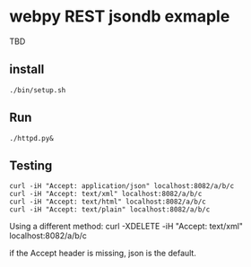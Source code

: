 # webpy REST jsondb exmaple

TBD

## install 
	./bin/setup.sh

## Run
	./httpd.py&

## Testing
	curl -iH "Accept: application/json" localhost:8082/a/b/c
	curl -iH "Accept: text/xml" localhost:8082/a/b/c
	curl -iH "Accept: text/html" localhost:8082/a/b/c
	curl -iH "Accept: text/plain" localhost:8082/a/b/c

Using a different method:
	curl -XDELETE  -iH "Accept: text/xml" localhost:8082/a/b/c

if the Accept header is missing, json is the default.



